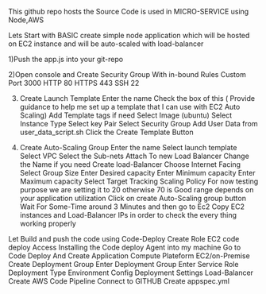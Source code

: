 This github repo hosts the Source Code is used in MICRO-SERVICE  using Node,AWS

Lets Start with BASIC create simple node application which will be hosted on EC2 instance and will be auto-scaled with load-balancer

1)Push the app.js into your git-repo

2)Open console and Create Security Group
  With in-bound Rules 
  Custom Port 3000
  HTTP 80
  HTTPS 443
  SSH 22


3) Create Launch Template 
  Enter the name
  Check the box of this (
    Provide guidance to help me set up a template that I can use with EC2 Auto Scaling)
  Add Template tags if need
  Select Image (ubuntu)
  Select Instance Type
  Select key Pair
  Select Security Group
  Add User Data from user_data_script.sh
  Click the Create Template Button

4) Create Auto-Scaling Group 
  Enter the name
  Select launch template
  Select VPC 
  Select the Sub-nets
  Attach To new Load Balancer
  Change the Name if you need
  Create load-Balancer
  Choose Internet Facing
  Select Group Size 
  Enter Desired capacity
  Enter Minimum capacity
  Enter Maximum capacity
  Select Target Tracking Scaling Policy  For now testing purpose we are setting it to 20 otherwise 70 is Good range depends on your application utilization
  Click on create Auto-Scaling group button
  Wait For Some-Time around 3 Minutes  and then go to Ec2 
  Copy EC2 instances and Load-Balancer IPs in order to check the every thing working properly
  
Let Build and push the code using Code-Deploy
Create Role EC2 code deploy Access
Installing the Code deploy Agent into my machine 
Go to Code Deploy And Create Application
Compute Plateform  EC2/on-Premise 
Create Deployment Group 
  Enter Deployment Group 
  Enter Service Role
  Deployment Type
  Environment Config
  Deployment Settings
  Load-Balancer
Create  AWS Code Pipeline 
  Connect to GITHUB 
  Create appspec.yml
  
